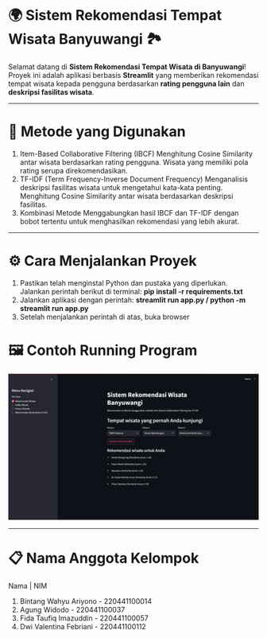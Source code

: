 # 🌍 Sistem Rekomendasi Tempat Wisata Banyuwangi 🏞️

Selamat datang di **Sistem Rekomendasi Tempat Wisata di Banyuwangi**!  
Proyek ini adalah aplikasi berbasis **Streamlit** yang memberikan rekomendasi tempat wisata kepada pengguna berdasarkan **rating pengguna lain** dan **deskripsi fasilitas wisata**.

---

# 🔧 Metode yang Digunakan

1. Item-Based Collaborative Filtering (IBCF)
   Menghitung Cosine Similarity antar wisata berdasarkan rating pengguna.
   Wisata yang memiliki pola rating serupa direkomendasikan.
2. TF-IDF (Term Frequency-Inverse Document Frequency)
   Menganalisis deskripsi fasilitas wisata untuk mengetahui kata-kata penting.
   Menghitung Cosine Similarity antar wisata berdasarkan deskripsi fasilitas.
3. Kombinasi Metode
   Menggabungkan hasil IBCF dan TF-IDF dengan bobot tertentu untuk menghasilkan rekomendasi yang lebih akurat.

---

# ⚙️ Cara Menjalankan Proyek

1. Pastikan telah menginstal Python dan pustaka yang diperlukan.
   Jalankan perintah berikut di terminal: **pip install -r requirements.txt**
2. Jalankan aplikasi dengan perintah:
   **streamlit run app.py / python -m streamlit run app.py**
3. Setelah menjalankan perintah di atas, buka browser

# 🖼️ Contoh Running Program

![Gambar](data/Images/contohrunprogram.png)

---

# 📋 Nama Anggota Kelompok

Nama | NIM

1. Bintang Wahyu Ariyono - 220441100014
2. Agung Widodo - 220441100037
3. Fida Taufiq Imazuddin - 220441100057
4. Dwi Valentina Febriani - 220441100112
